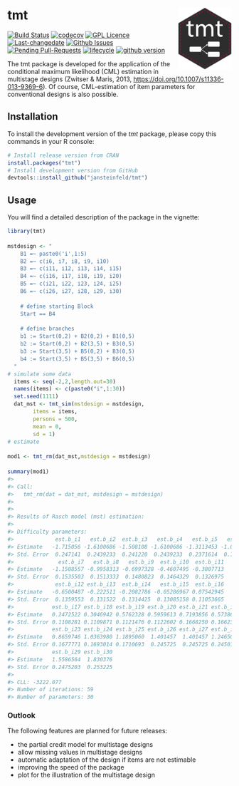 # tmt <img src="man/figures/tmt.png" width="120" align="right" alt=""/>

<!-- README.md is generated from README.Rmd-->

[![Build
Status](https://api.travis-ci.com/jansteinfeld/tmt.svg?token=YsTqLvBJ7myior43p52T&branch=master)](https://travis-ci.com/jansteinfeld/tmt)
[![codecov](https://codecov.io/gh/jansteinfeld/tmt/branch/master/graph/badge.svg?token=UwLlcu9JXp)](https://codecov.io/gh/jansteinfeld/tmt)
[![GPL
Licence](https://badges.frapsoft.com/os/gpl/gpl.svg?v=103)](https://opensource.org/licenses/GPL-3.0/)
[![Last-changedate](https://img.shields.io/badge/last%20change-2019--03--16-yellowgreen.svg)](/commits/master)
[![Github
Issues](http://githubbadges.herokuapp.com/jansteinfeld/tmt/issues.svg?style=flat-square)](https://github.com/jansteinfeld/tmt/issues)
[![Pending
Pull-Requests](http://githubbadges.herokuapp.com/jansteinfeld/tmt/pulls.svg?style=flat-square)](https://github.com/jansteinfeld/tmt/pulls)
[![lifecycle](https://img.shields.io/badge/lifecycle-experimental-orange.svg)](https://github.com/jansteinfeld/tmt/commits)
[![github
version](https://img.shields.io/badge/github%20version-0.1.9.00-orange.svg)](https://github.com/jansteinfeld/tmt)

The tmt package is developed for the application of the conditional
maximum likelihood (CML) estimation in multistage designs (Zwitser &
Maris, 2013, <https://doi.org/10.1007/s11336-013-9369-6>). Of course,
CML-estimation of item parameters for conventional designs is also
possible.

## Installation

To install the development version of the *tmt* package, please copy
this commands in your R console:

``` r
# Install release version from CRAN
install.packages("tmt")
# Install development version from GitHub
devtools::install_github("jansteinfeld/tmt")
```

## Usage

You will find a detailed description of the package in the vignette:

``` r
library(tmt)

mstdesign <- "
    B1 =~ paste0('i',1:5)
    B2 =~ c(i6, i7, i8, i9, i10)
    B3 =~ c(i11, i12, i13, i14, i15)
    B4 =~ c(i16, i17, i18, i19, i20)
    B5 =~ c(i21, i22, i23, i24, i25)
    B6 =~ c(i26, i27, i28, i29, i30)

    # define starting Block
    Start == B4

    # define branches
    b1 := Start(0,2) + B2(0,2) + B1(0,5)
    b2 := Start(0,2) + B2(3,5) + B3(0,5)
    b3 := Start(3,5) + B5(0,2) + B3(0,5)
    b4 := Start(3,5) + B5(3,5) + B6(0,5)
  "
# simulate some data
  items <- seq(-2,2,length.out=30)
  names(items) <- c(paste0("i",1:30))
  set.seed(1111)
  dat_mst <- tmt_sim(mstdesign = mstdesign,
        items = items,
        persons = 500,
        mean = 0,
        sd = 1)
# estimate

mod1 <- tmt_rm(dat_mst,mstdesign = mstdesign)

summary(mod1)
#> 
#> Call:
#>   tmt_rm(dat = dat_mst, mstdesign = mstdesign)
#> 
#> 
#> Results of Rasch model (mst) estimation: 
#> 
#> Difficulty parameters: 
#>             est.b_i1   est.b_i2  est.b_i3   est.b_i4   est.b_i5   est.b_i6
#> Estimate   -1.715056 -1.6100686 -1.508108 -1.6100686 -1.3113453 -1.0468543
#> Std. Error  0.247141  0.2439233  0.241220  0.2439233  0.2371614  0.1520214
#>              est.b_i7   est.b_i8   est.b_i9  est.b_i10  est.b_i11
#> Estimate   -1.1508557 -0.9958313 -0.6997328 -0.4607495 -0.3807713
#> Std. Error  0.1535503  0.1513333  0.1480823  0.1464329  0.1326975
#>             est.b_i12 est.b_i13  est.b_i14   est.b_i15  est.b_i16
#> Estimate   -0.6500487 -0.222511 -0.2082786 -0.05286967 0.07542945
#> Std. Error  0.1359553  0.131522  0.1314425  0.13085158 0.11053665
#>            est.b_i17 est.b_i18 est.b_i19 est.b_i20 est.b_i21 est.b_i22
#> Estimate   0.2472522 0.3046942 0.5762328 0.5959613 0.7193856 0.5738666
#> Std. Error 0.1108281 0.1109871 0.1121476 0.1122602 0.1668250 0.1662375
#>            est.b_i23 est.b_i24 est.b_i25 est.b_i26 est.b_i27 est.b_i28
#> Estimate   0.8659746 1.0363980 1.1895060  1.401457  1.401457 1.2465019
#> Std. Error 0.1677771 0.1693014 0.1710693  0.245725  0.245725 0.2450162
#>            est.b_i29 est.b_i30
#> Estimate   1.5586564  1.830376
#> Std. Error 0.2475203  0.253225
#> 
#> CLL: -3222.077 
#> Number of iterations: 59 
#> Number of parameters: 30
```

### Outlook

The following features are planned for future releases:

  - the partial credit model for multistage designs
  - allow missing values in multistage designs
  - automatic adaptation of the design if items are not estimable
  - improving the speed of the package
  - plot for the illustration of the multistage design

